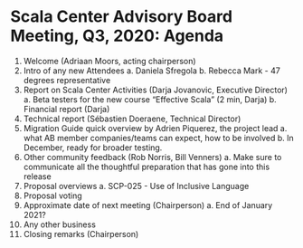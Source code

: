# Scala Center Advisory Board Meeting, Q3, 2020: Agenda

1. Welcome (Adriaan Moors, acting chairperson)
2. Intro of any new Attendees
    a. Daniela Sfregola
    b. Rebecca Mark - 47 degrees representative
3. Report on Scala Center Activities (Darja Jovanovic, Executive Director)
    a. Beta testers for the new course “Effective Scala” (2 min, Darja)
    b. Financial report (Darja)
4. Technical report (Sébastien Doeraene, Technical Director)
5. Migration Guide quick overview by Adrien Piquerez, the project lead
    a. what AB member companies/teams can expect, how to be involved
    b. In December, ready for broader testing.
6. Other community feedback (Rob Norris, Bill Venners)
    a. Make sure to communicate all the thoughtful preparation that has gone into this release
7. Proposal overviews
    a. SCP-025 - Use of Inclusive Language
8. Proposal voting
9. Approximate date of next meeting (Chairperson)
    a. End of January 2021?
10. Any other business
11. Closing remarks (Chairperson)
